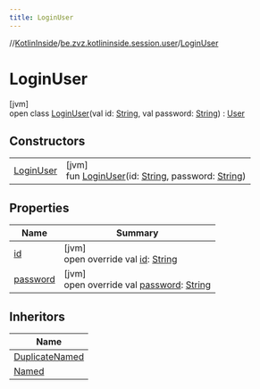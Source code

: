 ```yaml
---
title: LoginUser
---
```

//[KotlinInside](../../../index.html)/[be.zvz.kotlininside.session.user](../index.html)/[LoginUser](index.html)



# LoginUser



[jvm]\
open class [LoginUser](index.html)(val id: [String](https://kotlinlang.org/api/latest/jvm/stdlib/kotlin/-string/index.html), val password: [String](https://kotlinlang.org/api/latest/jvm/stdlib/kotlin/-string/index.html)) : [User](../-user/index.html)



## Constructors


| | |
|---|---|
| [LoginUser](-login-user.html) | [jvm]<br>fun [LoginUser](-login-user.html)(id: [String](https://kotlinlang.org/api/latest/jvm/stdlib/kotlin/-string/index.html), password: [String](https://kotlinlang.org/api/latest/jvm/stdlib/kotlin/-string/index.html)) |


## Properties


| Name | Summary |
|---|---|
| [id](id.html) | [jvm]<br>open override val [id](id.html): [String](https://kotlinlang.org/api/latest/jvm/stdlib/kotlin/-string/index.html) |
| [password](password.html) | [jvm]<br>open override val [password](password.html): [String](https://kotlinlang.org/api/latest/jvm/stdlib/kotlin/-string/index.html) |


## Inheritors


| Name |
|---|
| [DuplicateNamed](../../be.zvz.kotlininside.session.user.named/-duplicate-named/index.html) |
| [Named](../../be.zvz.kotlininside.session.user.named/-named/index.html) |

